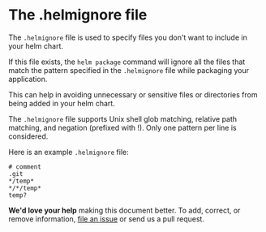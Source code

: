 # The .helmignore file

The `.helmignore` file is used to specify files you don't want to include in your helm chart.

If this file exists, the `helm package` command will ignore all the files that match the pattern specified in the `.helmignore` file while packaging your application.

This can help in avoiding unnecessary or sensitive files or directories from being added in your helm chart.

The `.helmignore` file supports Unix shell glob matching, relative path matching, and negation \(prefixed with !\). Only one pattern per line is considered.

Here is an example `.helmignore` file:

```text
# comment
.git
*/temp*
*/*/temp*
temp?
```

**We'd love your help** making this document better. To add, correct, or remove information, [file an issue](https://github.com/helm/helm/issues) or send us a pull request.

